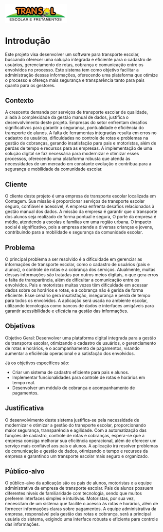 <img src="/docs/images/LogoTransol .webp" alt="Transol" width="40%">



# Introdução

Este projeto visa desenvolver um software para transporte escolar, buscando oferecer uma solução integrada e eficiente para o cadastro de usuários, gerenciamento de rotas, cobrança e comunicação entre os envolvidos no processo. Este sistema tem como objetivo facilitar a administração dessas informações, oferecendo uma plataforma que otimize o processo e ofereça mais segurança e transparência tanto para pais quanto para os gestores.


## Contexto
A crescente demanda por serviços de transporte escolar de qualidade, aliada à complexidade da gestão manual de dados, justifica o desenvolvimento deste projeto. Empresas do setor enfrentam desafios significativos para garantir a segurança, pontualidade e eficiência do transporte de alunos. A falta de ferramentas integradas resulta em erros no cadastro de usuários, dificuldades no controle de rotas e problemas na gestão de cobranças, gerando insatisfação para pais e motoristas, além de perdas de tempo e recursos para as empresas. A implementação de uma solução digital se faz necessária para modernizar e otimizar esses processos, oferecendo uma plataforma robusta que atenda às necessidades de um mercado em constante evolução e contribua para a segurança e mobilidade da comunidade escolar.


## Cliente 
O cliente deste projeto é uma empresa de transporte escolar localizada em Contagem. Sua missão é proporcionar serviços de transporte escolar seguro, confiável e acessível, A empresa enfrenta desafios relacionados à gestão manual dos dados. A missão da empresa é garantir que o transporte dos alunos seja realizado de forma pontual e segura, O porte da empresa é médio, atendendo a escolas e famílias em uma região urbana. O impacto social é significativo, pois a empresa atende a diversas crianças e jovens, contribuindo para a mobilidade e segurança da comunidade escolar.


## Problema
O principal problema a ser resolvido é a dificuldade em gerenciar as informações de transporte escolar, como o cadastro de usuários (pais e alunos), o controle de rotas e a cobrança dos serviços. Atualmente, muitas dessas informações são tratadas por outros meios digitais, o que gera erros e falta de transparência, além de dificultar a comunicação entre os envolvidos. Pais e motoristas muitas vezes têm dificuldade em acessar dados sobre os horários e rotas, e a cobrança não é gerida de forma eficiente. Esse cenário gera insatisfação, insegurança e perda de tempo para todos os envolvidos. A aplicação será usada no ambiente escolar, utilizando tecnologias como bancos de dados e interfaces amigáveis para garantir acessibilidade e eficácia na gestão das informações.

## Objetivos

Objetivo Geral: Desenvolver uma plataforma digital integrada para a gestão de transporte escolar, otimizando o cadastro de usuários, o gerenciamento de rotas e horários, e o acompanhamento de pagamentos, visando aumentar a eficiência operacional e a satisfação dos envolvidos.

Já os objetivos específicos são:

- Criar um sistema de cadastro eficiente para pais e alunos.  
- Implementar funcionalidades para controle de rotas e horários em tempo real.  
- Desenvolver um módulo de cobrança e acompanhamento de pagamentos.  

## Justificativa

O desenvolvimento deste sistema justifica-se pela necessidade de modernizar e otimizar a gestão do transporte escolar, proporcionando maior segurança, transparência e agilidade. Com a automatização das funções de cadastro, controle de rotas e cobranças, espera-se que a empresa consiga melhorar sua eficiência operacional, além de oferecer um serviço mais confiável aos pais e alunos. A aplicação irá resolver problemas de comunicação e gestão de dados, otimizando o tempo e recursos da empresa e garantindo um transporte escolar mais seguro e organizado.

## Público-alvo

O público-alvo da aplicação são os pais de alunos, motoristas e a equipe administrativa da empresa de transporte escolar. Pais de alunos possuem diferentes níveis de familiaridade com tecnologia, sendo que muitos preferem interfaces simples e intuitivas. Motoristas, por sua vez, necessitam de um sistema que facilite o acesso às rotas e horários, além de fornecer informações claras sobre pagamentos. A equipe administrativa da empresa, responsável pela gestão das rotas e cobrança, será a principal usuária do sistema, exigindo uma interface robusta e eficiente para controle das informações.
